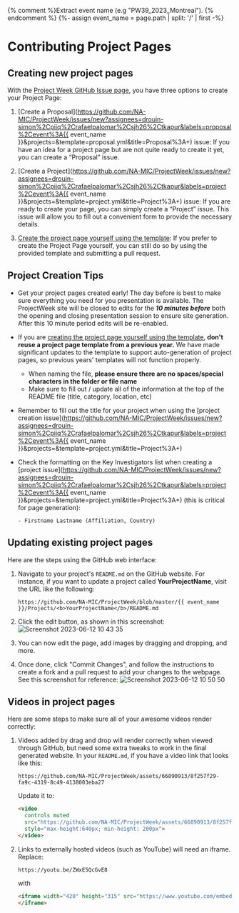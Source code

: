 ---
---
{% comment %}Extract event name (e.g "PW39_2023_Montreal"). {% endcomment %}
{%- assign event_name = page.path | split: '/' | first -%}

# Contributing Project Pages

## Creating new project pages

With the [Project Week GitHub Issue page](https://github.com/NA-MIC/ProjectWeek/issues/new/choose), you have three options to create your Project Page:

1. [Create a Proposal](https://github.com/NA-MIC/ProjectWeek/issues/new?assignees=drouin-simon%2Cpiiq%2Crafaelpalomar%2Csjh26%2Ctkapur&labels=proposal%2Cevent%3A{{ event_name }}&projects=&template=proposal.yml&title=Proposal%3A+) issue: If you have an idea for a project page but are not quite ready to create it yet, you can create a “Proposal” issue.

2. [Create a Project](https://github.com/NA-MIC/ProjectWeek/issues/new?assignees=drouin-simon%2Cpiiq%2Crafaelpalomar%2Csjh26%2Ctkapur&labels=project%2Cevent%3A{{ event_name }}&projects=&template=project.yml&title=Project%3A+) issue: If you are ready to create your page, you can simply create a “Project” issue. This issue will allow you to fill out a convenient form to provide the necessary details.

3. [Create the project page yourself using the template](Projects/README.md): If you prefer to create the Project Page yourself, you can still do so by using the provided template and submitting a pull request.

## Project Creation Tips

- Get your project pages created early!  The day before is best to make sure everything you need for you presentation is available.  The ProjectWeek site will be closed to edits for the ***10 minutes before*** both the opening and closing presentation session to ensure site generation. After this 10 minute period edits will be re-enabled.

- If you are [creating the project page yourself using the template](Projects/README.md), **don't reuse a project page template from a previous year.**  We have made significant updates to the template to support auto-generation of project pages, so previous years' templates will not function properly.

    - When naming the file, **please ensure there are no spaces/special characters in the folder or file name**
    - Make sure to fill out / update all of the information at the top of the README file (title, category, location, etc)

- Remember to fill out the title for your project when using the [project creation issue](https://github.com/NA-MIC/ProjectWeek/issues/new?assignees=drouin-simon%2Cpiiq%2Crafaelpalomar%2Csjh26%2Ctkapur&labels=project%2Cevent%3A{{ event_name }}&projects=&template=project.yml&title=Project%3A+)

- Check the formatting on the Key Investigators list when creating a [project issue](https://github.com/NA-MIC/ProjectWeek/issues/new?assignees=drouin-simon%2Cpiiq%2Crafaelpalomar%2Csjh26%2Ctkapur&labels=project%2Cevent%3A{{ event_name }}&projects=&template=project.yml&title=Project%3A+) (this is critical for page generation):

     `- Firstname Lastname (Affiliation, Country)`

## Updating existing project pages

Here are the steps using the GitHub web interface:

1. Navigate to your project's `README.md` on the GitHub website. For instance, if you want to update a project called **YourProjectName**, visit the URL like the following:

    ```
    https://github.com/NA-MIC/ProjectWeek/blob/master/{{ event_name }}/Projects/<b>YourProjectName</b>/README.md
    ```

2. Click the edit button, as shown in this screenshot: ![Screenshot 2023-06-12 10 43 35](https://github.com/NA-MIC/ProjectWeek/assets/25040869/ab01a7bf-c1e4-4c23-9aca-e2c6421ca530)

3. You can now edit the page, add images by dragging and dropping, and more.

4. Once done, click "Commit Changes", and follow the instructions to create a fork and a pull request to add your changes to the webpage. See this screenshot for reference: ![Screenshot 2023-06-12 10 50 50](https://github.com/NA-MIC/ProjectWeek/assets/25040869/180e81bb-d4f9-4f65-8569-a93192b2828e)
  
## Videos in project pages

Here are some steps to make sure all of your awesome videos render correctly:

1. Videos added by drag and drop will render correctly when viewed through GitHub, but need some extra tweaks to work in the final generated website.  In your `README.md`, if you have a video link that looks like this:

    ```
    https://github.com/NA-MIC/ProjectWeek/assets/66890913/8f257f29-fa9c-4319-8c49-4138003eba27
    ```


   Update it to:

    ```html
    <video
      controls muted
      src="https://github.com/NA-MIC/ProjectWeek/assets/66890913/8f257f29-fa9c-4319-8c49-4138003eba27"
      style="max-height:640px; min-height: 200px">
    </video>
    ```

2. Links to externally hosted videos (such as YouTube) will need an iframe.  Replace:

    ```
    https://youtu.be/ZWxE5QcGvE8
    ```

    with

    ````html
    <iframe width="420" height="315" src="https://www.youtube.com/embed/ZWxE5QcGvE8">
    </iframe>
    ````
